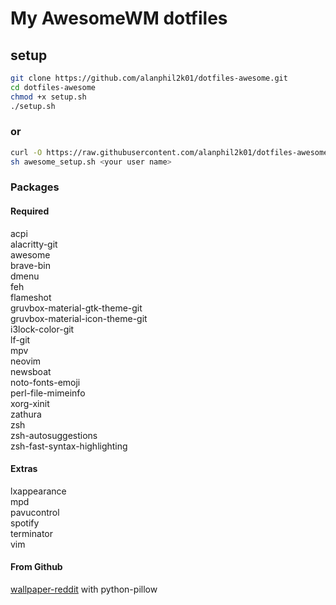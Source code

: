 # My AwesomeWM dotfiles

## setup

``` sh
git clone https://github.com/alanphil2k01/dotfiles-awesome.git
cd dotfiles-awesome
chmod +x setup.sh
./setup.sh
```

### or

```sh
curl -O https://raw.githubusercontent.com/alanphil2k01/dotfiles-awesome/master/awesome_setup.sh
sh awesome_setup.sh <your user name>
```

### Packages

#### Required

acpi   \
alacritty-git   \
awesome   \
brave-bin   \
dmenu   \
feh   \
flameshot   \
gruvbox-material-gtk-theme-git   \
gruvbox-material-icon-theme-git   \
i3lock-color-git   \
lf-git   \
mpv   \
neovim      \
newsboat   \
noto-fonts-emoji   \
perl-file-mimeinfo   \
xorg-xinit   \
zathura   \
zsh   \
zsh-autosuggestions   \
zsh-fast-syntax-highlighting

#### Extras

lxappearance  \
mpd   \
pavucontrol  \
spotify     \
terminator  \
vim

#### From Github

[wallpaper-reddit](https://github.com/markubiak/wallpaper-reddit) with python-pillow

